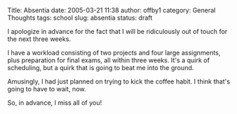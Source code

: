 Title: Absentia
date: 2005-03-21 11:38
author: offby1
category: General Thoughts
tags: school
slug: absentia
status: draft

I apologize in advance for the fact that I will be ridiculously out of touch for the next three weeks.

I have a workload consisting of two projects and four large assignments, plus preparation for final exams, all within three weeks. It\'s a quirk of scheduling, but a quirk that is going to beat me into the ground.

Amusingly, I had just planned on trying to kick the coffee habit. I think that\'s going to have to wait, now.

So, in advance, I miss all of you!
